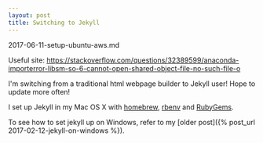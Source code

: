 ```yaml
---
layout: post
title: Switching to Jekyll
---
```


2017-06-11-setup-ubuntu-aws.md

Useful site: https://stackoverflow.com/questions/32389599/anaconda-importerror-libsm-so-6-cannot-open-shared-object-file-no-such-file-o


I'm switching from a traditional html webpage builder to Jekyll user! Hope to update more often!

I set up Jekyll in my Mac OS X with [homebrew](http://brew.sh),  [rbenv](https://github.com/rbenv/rbenv) and [RubyGems](https://rubygems.org/).

To see how to set jekyll up on Windows, refer to my [older post]({% post_url 2017-02-12-jekyll-on-windows %}).
